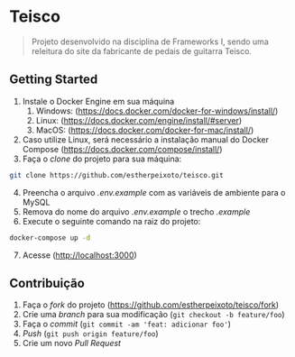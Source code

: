 # Teisco
> Projeto desenvolvido na disciplina de Frameworks I, sendo uma releitura do site da fabricante de pedais de guitarra Teisco.

## Getting Started
1. Instale o Docker Engine em sua máquina
	1. Windows: (<https://docs.docker.com/docker-for-windows/install/>)
	2. Linux: (<https://docs.docker.com/engine/install/#server>)
	3. MacOS: (<https://docs.docker.com/docker-for-mac/install/>)
2. Caso utilize Linux, será necessário a instalação manual do Docker Compose (<https://docs.docker.com/compose/install/>)
3. Faça o _clone_ do projeto para sua máquina:
```bash
git clone https://github.com/estherpeixoto/teisco.git
```
4. Preencha o arquivo _.env.example_ com as variáveis de ambiente para o MySQL
5. Remova do nome do arquivo _.env.example_ o trecho _.example_
6. Execute o seguinte comando na raiz do projeto:
```bash
docker-compose up -d
```
7. Acesse (<http://localhost:3000>)

## Contribuição
1. Faça o _fork_ do projeto (<https://github.com/estherpeixoto/teisco/fork>)
2. Crie uma _branch_ para sua modificação (`git checkout -b feature/foo`)
3. Faça o _commit_ (`git commit -am 'feat: adicionar foo'`)
4. _Push_ (`git push origin feature/foo`)
5. Crie um novo _Pull Request_
